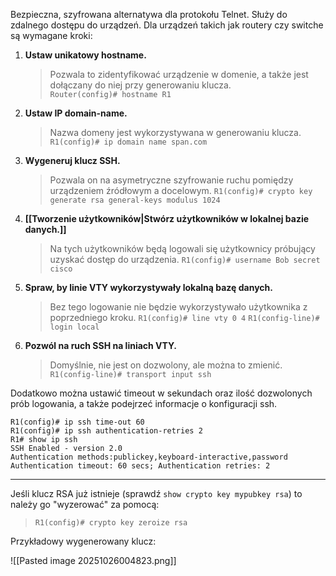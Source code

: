 Bezpieczna, szyfrowana alternatywa dla protokołu Telnet. Służy do zdalnego dostępu do urządzeń. Dla urządzeń takich jak routery czy switche są wymagane kroki:
1. **Ustaw unikatowy hostname.**
   >Pozwala to zidentyfikować urządzenie w domenie, a także jest dołączany do niej przy generowaniu klucza.
   >`Router(config)# hostname R1`
2. **Ustaw IP domain-name.**
   >Nazwa domeny jest wykorzystywana w generowaniu klucza.
   >`R1(config)# ip domain name span.com`
3. **Wygeneruj klucz SSH.**
   >Pozwala on na asymetryczne szyfrowanie ruchu pomiędzy urządzeniem źródłowym a docelowym.
   >`R1(config)# crypto key generate rsa general-keys modulus 1024`
4. **[[Tworzenie użytkowników|Stwórz użytkowników w lokalnej bazie danych.]]**
   >Na tych użytkowników będą logowali się użytkownicy próbujący uzyskać dostęp do urządzenia.
   >`R1(config)# username Bob secret cisco`
5. **Spraw, by linie VTY wykorzystywały lokalną bazę danych.**
   >Bez tego logowanie nie będzie wykorzystywało użytkownika z poprzedniego kroku.
   >`R1(config)# line vty 0 4`
   >`R1(config-line)# login local`
6. **Pozwól na ruch SSH na liniach VTY.**
   >Domyślnie, nie jest on dozwolony, ale można to zmienić.
   >`R1(config-line)# transport input ssh`

Dodatkowo można ustawić timeout w sekundach oraz ilość dozwolonych prób logowania, a także podejrzeć informacje o konfiguracji ssh.

```
R1(config)# ip ssh time-out 60
R1(config)# ip ssh authentication-retries 2
R1# show ip ssh
SSH Enabled - version 2.0
Authentication methods:publickey,keyboard-interactive,password
Authentication timeout: 60 secs; Authentication retries: 2
```

---


Jeśli klucz RSA już istnieje (sprawdź `show crypto key mypubkey rsa`) to należy go "wyzerować" za pomocą:
> `R1(config)# crypto key zeroize rsa`

Przykładowy wygenerowany klucz:

![[Pasted image 20251026004823.png]]